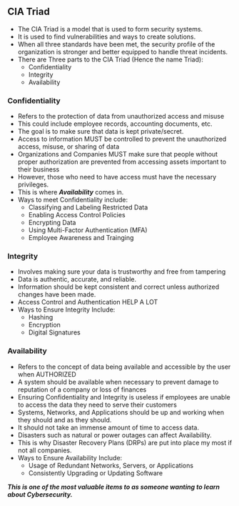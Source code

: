 ## CIA Triad
+ The CIA Triad is a model that is used to form security systems. 
+ It is used to find vulnerabilities and ways to create solutions. 
+ When all three standards have been met, the security profile of the organization is stronger and better equipped to handle threat incidents.
+ There are Three parts to the CIA Triad (Hence the name Triad): 
  + Confidentiality
  + Integrity
  + Availability

### Confidentiality
+ Refers to the protection of data from unauthorized access and misuse
+ This could include employee records, accounting documents, etc. 
+ The goal is to make sure that data is kept private/secret. 
+ Access to information MUST be controlled to prevent the unauthorized access, misuse, or sharing of data
+ Organizations and Companies MUST make sure that people without proper authorization are prevented from accessing assets important to their business
+ However, those who need to have access must have the necessary privileges.
+ This is where ***Availability*** comes in. 
+ Ways to meet Confidentiality include:
  + Classifying and Labeling Restricted Data
  + Enabling Access Control Policies
  + Encrypting Data
  + Using Multi-Factor Authentication (MFA)
  + Employee Awareness and Trainging

### Integrity
+ Involves making sure your data is trustworthy and free from tampering
+ Data is authentic, accurate, and reliable.
+ Information should be kept consistent and correct unless authorized changes have been made.
+ Access Control and Authentication HELP A LOT
+ Ways to Ensure Integrity Include:
  + Hashing
  + Encryption
  + Digital Signatures

### Availability 
+ Refers to the concept of data being available and accessible by the user when AUTHORIZED
+ A system should be available when necessary to prevent damage to reputation of a company or loss of finances
+ Ensuring Confidentiality and Integrity is useless if employees are unable to access the data they need to serve their customers
+ Systems, Networks, and Applications should be up and working when they should and as they should. 
+ It should not take an immense amount of time to access data. 
+ Disasters such as natural or power outages can affect Availability.
+ This is why Disaster Recovery Plans (DRPs) are put into place my most if not all companies. 
+ Ways to Ensure Availability Include:
  + Usage of Redundant Networks, Servers, or Applications
  + Consistently Upgrading or Updating Software

***This is one of the most valuable items to as someone wanting to learn about Cybersecurity.***
